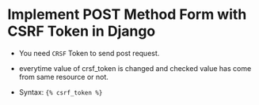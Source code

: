 # Implement POST Method Form with CSRF Token in Django

- You need `CRSF` Token to send post request.
- everytime value of crsf_token is changed and checked value has come from same resource or not.

- Syntax: `{% csrf_token %}`
